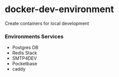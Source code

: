 # docker-dev-environment

Create containers for local development

### Environments Services

- Postgres DB
- Redis Stack
- SMTP4DEV
- Pocketbase
- caddy

